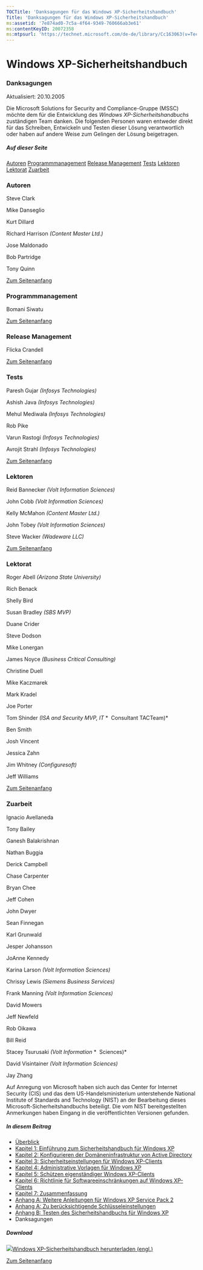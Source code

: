 ```yaml
---
TOCTitle: 'Danksagungen für das Windows XP-Sicherheitshandbuch'
Title: 'Danksagungen für das Windows XP-Sicherheitshandbuch'
ms:assetid: '7e874ad0-7c5a-4f64-9349-760666ab3e61'
ms:contentKeyID: 20072358
ms:mtpsurl: 'https://technet.microsoft.com/de-de/library/Cc163063(v=TechNet.10)'
---
```


Windows XP-Sicherheitshandbuch
==============================

### Danksagungen

Aktualisiert: 20.10.2005

Die Microsoft Solutions for Security and Compliance-Gruppe (MSSC) möchte dem für die Entwicklung des *Windows XP-Sicherheitshandbuchs* zuständigen Team danken. Die folgenden Personen waren entweder direkt für das Schreiben, Entwickeln und Testen dieser Lösung verantwortlich oder haben auf andere Weise zum Gelingen der Lösung beigetragen.

##### Auf dieser Seite

[](#egaa)[Autoren](#egaa)
[](#efaa)[Programmmanagement](#efaa)
[](#eeaa)[Release Management](#eeaa)
[](#edaa)[Tests](#edaa)
[](#ecaa)[Lektoren](#ecaa)
[](#ebaa)[Lektorat](#ebaa)
[](#eaaa)[Zuarbeit](#eaaa)

### Autoren

Steve Clark

Mike Danseglio

Kurt Dillard

Richard Harrison *(Content Master Ltd.)* 

Jose Maldonado

Bob Partridge

Tony Quinn

[](#mainsection)[Zum Seitenanfang](#mainsection)

### Programmmanagement

Bomani Siwatu

[](#mainsection)[Zum Seitenanfang](#mainsection)

### Release Management

Flicka Crandell

[](#mainsection)[Zum Seitenanfang](#mainsection)

### Tests

Paresh Gujar *(Infosys Technologies)*

Ashish Java *(Infosys Technologies)*

Mehul Mediwala *(Infosys Technologies)*

Rob Pike

Varun Rastogi *(Infosys Technologies)*

Avrojit Strahl *(Infosys Technologies)*

[](#mainsection)[Zum Seitenanfang](#mainsection)

### Lektoren

Reid Bannecker *(Volt Information Sciences)*

John Cobb *(Volt Information Sciences)*

Kelly McMahon *(Content Master Ltd.)*

John Tobey *(Volt Information Sciences)*

Steve Wacker *(Wadeware LLC)*

[](#mainsection)[Zum Seitenanfang](#mainsection)

### Lektorat

Roger Abell *(Arizona State University)*

Rich Benack

Shelly Bird

Susan Bradley *(SBS MVP)*

Duane Crider

Steve Dodson

Mike Lonergan

James Noyce *(Business Critical Consulting)*

Christine Duell

Mike Kaczmarek

Mark Kradel

Joe Porter

Tom Shinder *(ISA and Security MVP, IT*
*  Consultant TACTeam)*

Ben Smith

Josh Vincent

Jessica Zahn

Jim Whitney *(Configuresoft)*

Jeff Williams

[](#mainsection)[Zum Seitenanfang](#mainsection)

### Zuarbeit

Ignacio Avellaneda

Tony Bailey

Ganesh Balakrishnan

Nathan Buggia

Derick Campbell

Chase Carpenter

Bryan Chee

Jeff Cohen

John Dwyer

Sean Finnegan

Karl Grunwald

Jesper Johansson

JoAnne Kennedy

Karina Larson *(Volt Information Sciences)*

Chrissy Lewis *(Siemens Business Services)*

Frank Manning *(Volt Information Sciences)*

David Mowers

Jeff Newfeld

Rob Oikawa

Bill Reid

Stacey Tsurusaki *(Volt Information*
*  Sciences)*

David Visintainer *(Volt Information Sciences)*

Jay Zhang

Auf Anregung von Microsoft haben sich auch das Center for Internet Security (CIS) und das dem US-Handelsministerium unterstehende National Institute of Standards and Technology (NIST) an der Bearbeitung dieses Microsoft-Sicherheitshandbuchs beteiligt. Die vom NIST bereitgestellten Anmerkungen haben Eingang in die veröffentlichten Versionen gefunden.

##### In diesem Beitrag

-   [Überblick](http://www.microsoft.com/germany/technet/sicherheit/prodtech/windowsxp/secwinxp/default.mspx)
-   [Kapitel 1: Einführung zum Sicherheitshandbuch für Windows XP](http://www.microsoft.com/germany/technet/sicherheit/prodtech/windowsxp/secwinxp/xpsgch01.mspx)
-   [Kapitel 2: Konfigurieren der Domäneninfrastruktur von Active Directory](http://www.microsoft.com/germany/technet/sicherheit/prodtech/windowsxp/secwinxp/xpsgch02.mspx)
-   [Kapitel 3: Sicherheitseinstellungen für Windows XP-Clients](http://www.microsoft.com/germany/technet/sicherheit/prodtech/windowsxp/secwinxp/xpsgch03.mspx)
-   [Kapitel 4: Administrative Vorlagen für Windows XP](http://www.microsoft.com/germany/technet/sicherheit/prodtech/windowsxp/secwinxp/xpsgch04.mspx)
-   [Kapitel 5: Schützen eigenständiger Windows XP-Clients](http://www.microsoft.com/germany/technet/sicherheit/prodtech/windowsxp/secwinxp/xpsgch05.mspx)
-   [Kapitel 6: Richtlinie für Softwareeinschränkungen auf Windows XP-Clients](http://www.microsoft.com/germany/technet/sicherheit/prodtech/windowsxp/secwinxp/xpsgch06.mspx)
-   [Kapitel 7: Zusammenfassung](http://www.microsoft.com/germany/technet/sicherheit/prodtech/windowsxp/secwinxp/xpsgch07.mspx)
-   [Anhang A: Weitere Anleitungen für Windows XP Service Pack 2](http://www.microsoft.com/germany/technet/sicherheit/prodtech/windowsxp/secwinxp/xpsgapa.mspx)
-   [Anhang A: Zu berücksichtigende Schlüsseleinstellungen](http://www.microsoft.com/germany/technet/sicherheit/prodtech/windowsxp/secwinxp/xpsgapxa.mspx)
-   [Anhang B: Testen des Sicherheitshandbuchs für Windows XP](http://www.microsoft.com/germany/technet/sicherheit/prodtech/windowsxp/secwinxp/xpsgapxb.mspx)
-   Danksagungen

##### Download

[![](images/Cc163063.icon_exe(de-de,TechNet.10).gif)Windows XP-Sicherheitshandbuch herunterladen (engl.)](http://go.microsoft.com/fwlink/?linkid=14840&clcid=0x409)

[](#mainsection)[Zum Seitenanfang](#mainsection)
